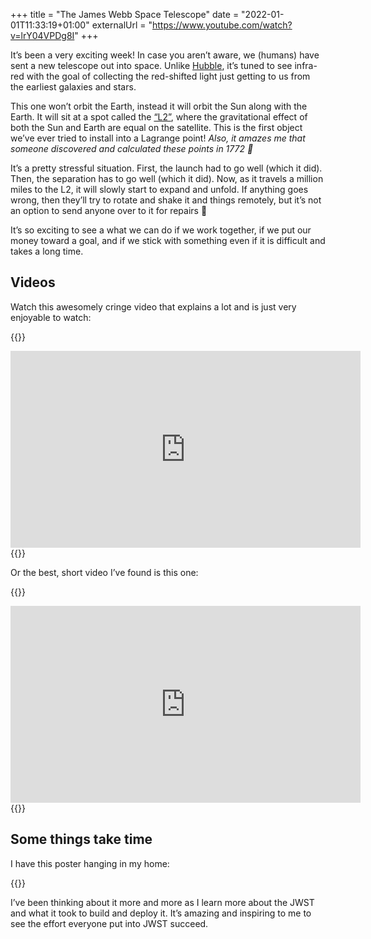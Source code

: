+++
title = "The James Webb Space Telescope"
date = "2022-01-01T11:33:19+01:00"
externalUrl = "https://www.youtube.com/watch?v=lrY04VPDg8I"
+++

It’s been a very exciting week! In case you aren’t aware, we (humans) have sent a new telescope out into space. Unlike [Hubble][], it’s tuned to see infra-red with the goal of collecting the red-shifted light just getting to us from the earliest galaxies and stars.

[Hubble]: https://en.wikipedia.org/wiki/Hubble_Space_Telescope

This one won’t orbit the Earth, instead it will orbit the Sun along with the Earth. It will sit at a spot called the [“L2”][L2], where the gravitational effect of both the Sun and Earth are equal on the satellite. This is the first object we’ve ever tried to install into a Lagrange point! _Also, it amazes me that someone discovered and calculated these points in 1772 👀_

[L2]: https://en.wikipedia.org/wiki/Lagrange_point

It’s a pretty stressful situation. First, the launch had to go well (which it did). Then, the separation has to go well (which it did). Now, as it travels a million miles to the L2, it will slowly start to expand and unfold. If anything goes wrong, then they’ll try to rotate and shake it and things remotely, but it’s not an option to send anyone over to it for repairs 😬

It’s so exciting to see a what we can do if we work together, if we put our money toward a goal, and if we stick with something even if it is difficult and takes a long time. 

## Videos

Watch this awesomely cringe video that explains a lot and is just very enjoyable to watch:

{{<raw>}}
<iframe width="560" height="315" src="https://www.youtube-nocookie.com/embed/lrY04VPDg8I" title="YouTube video player" frameborder="0" allow="accelerometer; autoplay; clipboard-write; encrypted-media; gyroscope; picture-in-picture" allowfullscreen></iframe>
{{</raw>}}

Or the best, short video I’ve found is this one:

{{<raw>}}
<iframe width="560" height="315" src="https://www.youtube-nocookie.com/embed/Gx4uq83GSrE" title="YouTube video player" frameborder="0" allow="accelerometer; autoplay; clipboard-write; encrypted-media; gyroscope; picture-in-picture" allowfullscreen></iframe>
{{</raw>}}

## Some things take time

I have this poster hanging in my home:

{{<fig
  src="poster.jpg"
  href="https://www.etsy.com/listing/173402030/some-things-take-time-old-gold-edition"
  alt="Poster reading: Some things take time" />}}

I’ve been thinking about it more and more as I learn more about the JWST and what it took to build and deploy it. It’s amazing and inspiring to me to see the effort everyone put into JWST succeed.